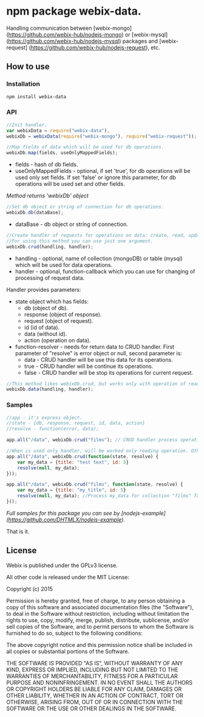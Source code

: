 npm package webix-data.
================================

Handling communication between [webix-mongo] (https://github.com/webix-hub/nodejs-mongo) or [webix-mysql] (https://github.com/webix-hub/nodejs-mysql) packages
and [webix-request] (https://github.com/webix-hub/nodejs-request), etc.

How to use
-----------

### Installation

```sh
npm install webix-data
```

### API

```js
//Init handler.
var webixData = require("webix-data"),
webixDb = webixData(require("webix-mongo"), require("webix-request")); //For mysql you can use the 'webix-mysql' package.
```

```js
//Map fields of data which will be used for db operations.
webixDb.map(fields, useOnlyMappedFields);
```

- fields - hash of db fields.
- useOnlyMappedFields - optional, if set 'true', for db operations will be used only set fields.
If set 'false' or ignore this parameter, for db operations will be used set and other fields.

*Method returns 'webixDb' object*

```js
//Set db object or string of connection for db operations.
webixDb.db(dataBase);
```

- dataBase - db object or string of connection.

```js
//Create handler of requests for operations on data: create, read, update and delete.
//For using this method you can use just one argument.
webixDb.crud(handling, handler);
```

- handling - optional, name of collection (mongoDB) or table (mysql) which will be used for data operations.
- handler - optional, function-callback which you can use for changing of processing of request data.

Handler provides parameters:

- state object which has fields:
    - db (object of db).
    - response (object of response).
    - request (object of request).
    - id (id of data).
    - data (without id).
    - action (operation on data).
- function-resolver - needs for return data to CRUD handler. First parameter of "resolve" is error object or null, second parameter is:
    - data - CRUD handler will be use this data for its operations.
    - true - CRUD handler will be continue its operations.
    - false - CRUD handler will be stop its operations for current request.

```js
//This method likes webixDb.crud, but works only with operation of reading.
webixDb.data(handling, handler);
```

### Samples

```js
//app - it's express object.
//state - {db, response, request, id, data, action}
//resolve - function(error, data);
```

```js
app.all("/data", webixDb.crud("films"); // CRUD handler process operations for collection (MongoDB) or table (Mysql)
```

```js
//When is used only handler, will be worked only reading operation. Other operation will be generate exception.
app.all("/data", webixDb.crud(function(state, resolve) {
    var my_data = {title: "test text", id: 5}
    resolve(null, my_data);
}));
```

```js
app.all("/data", webixDb.crud("films", function(state, resolve) {
    var my_data = {title: "my_title", id: 5}
    resolve(null, my_data); //Process my_data for collection "films" for current operation (state.action).
}));
```

*Full samples for this package you can see by [nodejs-example] (https://github.com/DHTMLX/nodejs-example).*

That is it.

License
----------

Webix is published under the GPLv3 license.

All other code is released under the MIT License:

Copyright (c) 2015

Permission is hereby granted, free of charge, to any person obtaining a copy
of this software and associated documentation files (the "Software"), to deal
in the Software without restriction, including without limitation the rights
to use, copy, modify, merge, publish, distribute, sublicense, and/or sell
copies of the Software, and to permit persons to whom the Software is
furnished to do so, subject to the following conditions:

The above copyright notice and this permission notice shall be included in
all copies or substantial portions of the Software.

THE SOFTWARE IS PROVIDED "AS IS", WITHOUT WARRANTY OF ANY KIND, EXPRESS OR
IMPLIED, INCLUDING BUT NOT LIMITED TO THE WARRANTIES OF MERCHANTABILITY,
FITNESS FOR A PARTICULAR PURPOSE AND NONINFRINGEMENT. IN NO EVENT SHALL THE
AUTHORS OR COPYRIGHT HOLDERS BE LIABLE FOR ANY CLAIM, DAMAGES OR OTHER
LIABILITY, WHETHER IN AN ACTION OF CONTRACT, TORT OR OTHERWISE, ARISING FROM,
OUT OF OR IN CONNECTION WITH THE SOFTWARE OR THE USE OR OTHER DEALINGS IN
THE SOFTWARE.